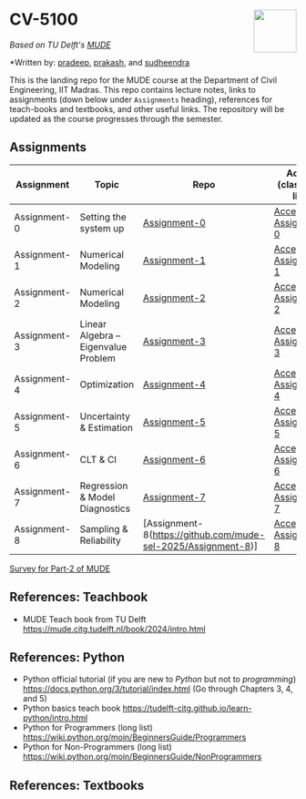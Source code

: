 # CV-5100 <img align="right" width="75" height="75" src="./_iitm-logo.svg">

*Based on TU Delft's [MUDE](http://mude.citg.tudelft.nl/)*

*Written by: [pradeep](https://www.pppratapa.com/), [prakash](https://sites.google.com/view/prakashbadal), and [sudheendra](https://www.linkedin.com/in/sudheendra-herkal)

This is the landing repo for the MUDE course at the Department of Civil Engineering, IIT Madras. This repo contains lecture notes, links to assignments (down below under `Assignments` heading), references for teach-books and textbooks, and other useful links. The repository will be updated as the course progresses through the semester. 

## **Assignments**

| Assignment   | Topic                           | Repo              | Accept (classroom link)              |
|--------------|---------------------------------|-------------------|-------------------
| Assignment-0 | Setting the system up           | [Assignment-0](https://github.com/mude-sel-2025/assignment-0) |   [Accept Assignment-0](https://classroom.github.com/a/Oyk9wOrn)
| Assignment-1 | Numerical Modeling              | [Assignment-1](https://github.com/mude-sel-2025/assmt-1)  |       [Accept Assignment-1](https://classroom.github.com/a/3XMALFC0)
| Assignment-2 | Numerical Modeling              | [Assignment-2](https://github.com/mude-sel-2025/Assignment_02)  |  [Accept Assignment-2](https://classroom.github.com/a/jM9TtrIh)
| Assignment-3 | Linear Algebra – Eigenvalue Problem | [Assignment-3](https://github.com/mude-sel-2025/Assignment-3)| [Accept Assignment-3](https://classroom.github.com/a/_lQ33kG0)
| Assignment-4 | Optimization                    | [Assignment-4](https://github.com/mude-sel-2025/Assignment-4)|  [Accept Assignment-4](https://classroom.github.com/a/9Aikc5cJ)
| Assignment-5 | Uncertainty & Estimation        | [Assignment-5](https://github.com/mude-sel-2025/Assignment-5)| [Accept Assignment-5](https://classroom.github.com/a/Pc4F418W)
| Assignment-6 | CLT & CI                        | [Assignment-6](https://github.com/mude-sel-2025/Assignment-6)| [Accept Assignment-6](https://classroom.github.com/a/jiasWX1f) 
| Assignment-7 | Regression & Model Diagnostics    | [Assignment-7](https://github.com/mude-sel-2025/Assignment-7)| [Accept Assignment-7](https://classroom.github.com/a/jhTtzUNv)
| Assignment-8 | Sampling & Reliability    | [Assignment-8(https://github.com/mude-sel-2025/Assignment-8)]| [Accept Assignment-8](https://classroom.github.com/a/MEijjHO9)

[Survey for Part-2 of MUDE](https://forms.gle/wqfdvNNXSPZv1KuP6)

## **References: Teachbook**
   * MUDE Teach book from TU Delft https://mude.citg.tudelft.nl/book/2024/intro.html

## **References: Python**
   * Python official tutorial (if you are new to _Python_ but not to _programming_) https://docs.python.org/3/tutorial/index.html (Go through Chapters 3, 4, and 5)
   * Python basics teach book https://tudelft-citg.github.io/learn-python/intro.html
   * Python for Programmers (long list) https://wiki.python.org/moin/BeginnersGuide/Programmers
   * Python for Non-Programmers (long list) https://wiki.python.org/moin/BeginnersGuide/NonProgrammers

## **References: Textbooks**
